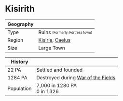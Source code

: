 # Kisirith

| Geography | |
| - | - |
| Type | Ruins <sub><sup>(Formerly: Fortress town)</sup></sub> |
| Region | [Kisiria](../Land/caelus.md#kisiria), [Caelus](../Land/caelus.md) |
| Size | Large Town |

| History | |
| - | - |
| 22 PA | Settled and founded |
| 1284 PA | Destroyed during [War of the Fields](../../Events/war_of_the_fields.md)
| Population | 7,000 in 1280 PA<br>0 in 1326 |
